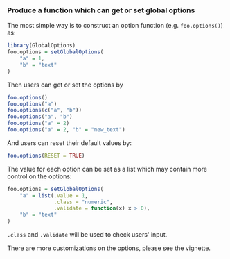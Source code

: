### Produce a function which can get or set global options

The most simple way is to construct an option function (e.g. `foo.options()`) as:

```r
library(GlobalOptions)
foo.options = setGlobalOptions(
    "a" = 1,
    "b" = "text"
)
```

Then users can get or set the options by 

```r
foo.options()
foo.options("a")
foo.options(c("a", "b"))
foo.options("a", "b")
foo.options("a" = 2)
foo.options("a" = 2, "b" = "new_text")
```

And users can reset their default values by:

```r
foo.options(RESET = TRUE)
```

The value for each option can be set as a list which may contain more control on the options:

```r
foo.options = setGlobalOptions(
    "a" = list(.value = 1,
               .class = "numeric",
               .validate = function(x) x > 0),
    "b" = "text"
)
```

`.class` and `.validate` will be used to check users' input.

There are more customizations on the options, please see the vignette.
